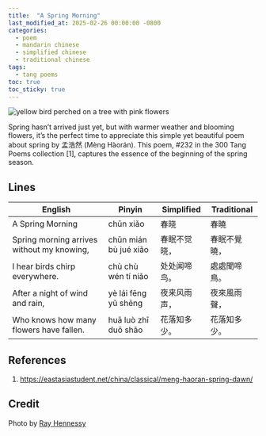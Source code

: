 ```yaml
---
title:  "A Spring Morning"
last_modified_at: 2025-02-26 00:00:00 -0800
categories:
  - poem
  - mandarin chinese
  - simplified chinese
  - traditional chinese 
tags:
  - tang poems
toc: true
toc_sticky: true
---
```


![yellow bird perched on a tree with pink flowers](https://i.imgur.com/rcByIP1.jpg)


Spring hasn’t arrived just yet, but with warmer weather and blooming flowers, it’s the perfect time to appreciate this simple yet beautiful poem about spring by 孟浩然 (Mèng Hàorán). This poem, #232 in the 300 Tang Poems collection [1], captures the essence of the beginning of the spring season.

## Lines

| English | Pinyin  | Simplified | Traditional |
|-----|---|---|---|
| A Spring Morning | chūn xiǎo | 春晓 | 春曉 |
| Spring morning arrives without my knowing,| chūn mián bù jué xiǎo | 春眠不觉晓， | 春眠不覺曉， |
| I hear birds chirp everywhere. | chù chù wén tí niǎo | 处处闻啼鸟。 | 處處聞啼鳥。 |
| After a night of wind and rain, | yè lái fēng yǔ shēng | 夜来风雨声， | 夜來風雨聲， |
| Who knows how many flowers have fallen. | huā luò zhī duō shǎo | 花落知多少。| 花落知多少。 |

## References 
1. https://eastasiastudent.net/china/classical/meng-haoran-spring-dawn/

## Credit
Photo by <a href="https://unsplash.com/@rayhennessy">Ray Hennessy</a>
